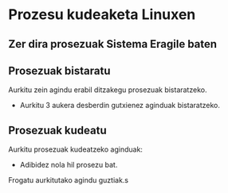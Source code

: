 
# Prozesu kudeaketa Linuxen

## Zer dira prosezuak Sistema Eragile baten

## Prosezuak bistaratu

Aurkitu zein agindu erabil ditzakegu prosezuak bistaratzeko. 

- Aurkitu 3 aukera desberdin gutxienez aginduak bistaratzeko.

## Prosezuak kudeatu 

Aurkitu prosezuak kudeatzeko aginduak:
- Adibidez nola hil prosezu bat.


Frogatu aurkitutako agindu guztiak.s